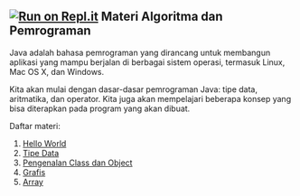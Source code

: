 [![Run on Repl.it](https://repl.it/badge/github/virgantara/alpro)](https://repl.it/github/virgantara/alpro)
Materi Algoritma dan Pemrograman
-----

Java adalah bahasa pemrograman yang dirancang untuk membangun aplikasi yang mampu berjalan di berbagai sistem operasi, termasuk Linux, Mac OS X, dan Windows. 

Kita akan mulai dengan dasar-dasar pemrograman Java: tipe data, aritmatika, dan operator. Kita juga akan mempelajari beberapa konsep yang bisa diterapkan pada program yang akan dibuat. 

Daftar materi:
1. [Hello World](/paths/part1.md)
2. [Tipe Data](/paths/part2.md)
3. [Pengenalan Class dan Object](/paths/objects.md)
4. [Grafis](/paths/grafis.md)
5. [Array](/paths/array.md)
